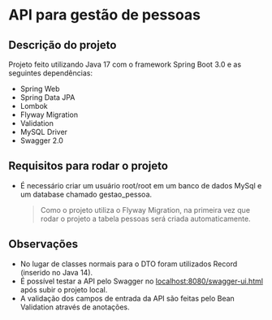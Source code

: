 # API para gestão de pessoas

## Descrição do projeto

Projeto feito utilizando Java 17 com o framework Spring Boot 3.0 e as seguintes dependências:

- Spring Web
- Spring Data JPA
- Lombok
- Flyway Migration
- Validation
- MySQL Driver
- Swagger 2.0

## Requisitos para rodar o projeto

- É necessário criar um usuário root/root em um banco de dados MySql e um database chamado gestao_pessoa.
    > Como o projeto utiliza o Flyway Migration, na primeira vez que rodar o projeto a tabela pessoas será criada automaticamente.
  
## Observações

- No lugar de classes normais para o DTO foram utilizados Record (inserido no Java 14).
- É possível testar a API pelo Swagger no [localhost:8080/swagger-ui.html](localhost:8080/swagger-ui.html) após subir o projeto local.
- A validação dos campos de entrada da API são feitas pelo Bean Validation através de anotações.



